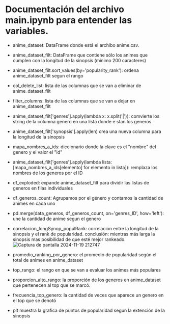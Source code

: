 # Documentación del archivo main.ipynb para entender las variables.

* anime_dataset: DataFrame donde está el archibo anime.csv.
* anime_dataset_filt: DataFrame que contiene sólo los animes que cumplen con la longitud de la sinopsis (minimo 200 caracteres)
* anime_dataset_filt.sort_values(by='popularity_rank'): ordena anime_dataset_filt segun el rango
* col_delete_list: lista de las columnas que se van a eliminar de anime_dataset_filt
* filter_columns: lista de las columnas que se van a dejar en anime_dataset_filt
* anime_dataset_filt['genres'].apply(lambda x: x.split('|')): comvierte los string de la columna genero en una lista donde e stan los generos
* anime_dataset_filt['synopsis'].apply(len) crea una nueva columna para la longitud de la sinopsis
* mapa_nombres_a_ids: diccionario donde la clave es el "nombre" del genero y el valor el "id"
* anime_dataset_filt['genres'].apply(lambda lista: [mapa_nombres_a_ids[elemento] for elemento in lista]): remplaza los nombres de los generos por el ID
* df_exploded: expande anime_dataset_filt para dividir las listas de generos en filas individuales
* df_generos_count: Agrupamos por el género y contamos la cantidad de animes en cada uno
* pd.merge(data_generos, df_generos_count, on='genres_ID', how='left'): une la cantidad de anime segun el genero
* correlacion_longSynop_populRank: correlacion entre la longitud de la sinopsis y el rank de popularidad. conclusión: mientras más larga la sinopsis mas posibilidad de que esté mejor rankeado.
  ![Captura de pantalla 2024-11-19 212747](https://github.com/user-attachments/assets/ab505d6d-69e3-4e7f-a0fa-c5c8fc1053a6)
*  promedio_ranking_por_genero: el promedio de popularidad según el total de animes en anime_dataset
*  top_rango: el rango en que se van a evaluar los animes más populares
*  proporcion_alto_rango: la proporción de los generos en anime_dataset que pertenecen al top que se marcó.
*  frecuencia_top_genero: la cantidad de veces que aparece un genero en el top que se denotó

* plt muestra la grafica de puntos de popularidad segun la extención de la sinopsis 
